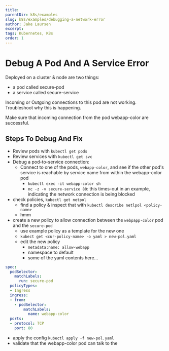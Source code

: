 ```yaml
---
title: 
parentDir: k8s/examples
slug: k8s/examples/debugging-a-network-error
author: Jake Laursen
excerpt: 
tags: Kubernetes, K8s
order: 1
---
```

# Debug A Pod And A Service Error
Deployed on a cluster & node are two things: 
- a pod called secure-pod 
- a service called secure-service 

Incoming or Outgoing connections to this pod are not working.
Troubleshoot why this is happening.

Make sure that incoming connection from the pod webapp-color are successful.  

## Steps To Debug And Fix
- Review pods with `kubectl get pods`
- Review services with `kubectl get svc`
- Debug a pod-to-service connection: 
  - Connect to one of the pods, `webapp-color`, and see if the other pod's service is reachable by service name from within the webapp-color pod
    - `kubectl exec -it webapp-color sh`
    - `nc -z -v secure-service 80`: this times-out in an example, indicating the network connection is being blocked
- check policies, `kubectl get netpol`
  - find a policy & inspect that with `kubectl describe netlpol <policy-name>`
  - hmm
- create a new policy to allow connection between the `webpapp-color` pod and the `secure-pod`
  - use example policy as a template for the new one
  - `kubect get <cur-policy-name> -o yaml > new-pol.yaml`
  - edit the new policy
    - `metadata:name: allow-webapp`
    - namespace to default
    - some of the yaml contents here...

```yaml
spec:
  podSelector:
    matchLabels:
      run: secure-pod
  policyTypes:
  - Ingress
  ingress:
  - from:
    - podSelector:
        matchLabels:
          name: webapp-color
  ports:
  - protocol: TCP
    port: 80
```
- apply the config `kubectl apply -f new-pol.yaml`
- validate that the webapp-color pod can talk to the 
